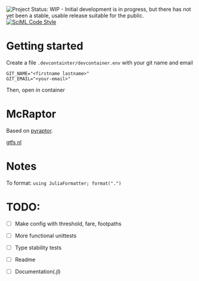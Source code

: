 ![Project Status: WIP - Initial development is in progress, but there has not yet been a stable, usable release suitable for the public.](https://www.repostatus.org/badges/latest/wip.svg)
[![SciML Code Style](https://img.shields.io/static/v1?label=code%20style&message=SciML&color=9558b2&labelColor=389826)](https://github.com/SciML/SciMLStyle)


# Getting started
Create a file `.devcontainter/devcontainer.env` with your git name and email
```
GIT_NAME="<firstname lastname>"
GIT_EMAIL="<your-email>"
```
Then, open in container

# McRaptor
Based on [pyraptor](https://github.com/lmeulen/pyraptor).

[gtfs nl](https://gtfs.ovapi.nl/nl/)


# Notes
To format: `using JuliaFormatter; format(".")`

# TODO:
- [ ] Make config with threshold, fare, footpaths
- [ ] More functional unittests
- [ ] Type stability tests
- [ ] Readme
- [ ] Documentation(.jl)

